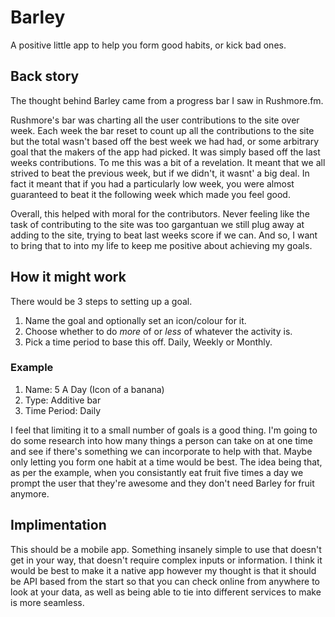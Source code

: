 # Barley
A positive little app to help you form good habits, or kick bad ones.

## Back story

The thought behind Barley came from a progress bar I saw in Rushmore.fm.

Rushmore's bar was charting all the user contributions to the site over week. Each week the bar reset to count up all the contributions to the site but the total wasn't based off the best week we had had, or some arbitrary goal that the makers of the app had picked. It was simply based off the last weeks contributions. To me this was a bit of a revelation. It meant that we all strived to beat the previous week, but if we didn't, it wasnt' a big deal. In fact it meant that if you had a particularly low week, you were almost guaranteed to beat it the following week which made you feel good.

Overall, this helped with moral for the contributors. Never feeling like the task of contributing to the site was too gargantuan we still plug away at adding to the site, trying to beat last weeks score if we can. And so, I want to bring that to into my life to keep me positive about achieving my goals.

## How it might work

There would be 3 steps to setting up a goal.
1. Name the goal and optionally set an icon/colour for it.
2. Choose whether to do *more* of or *less* of whatever the activity is.
3. Pick a time period to base this off. Daily, Weekly or Monthly.


### Example

1. Name: 5 A Day (Icon of a banana)
2. Type: Additive bar
3. Time Period: Daily


I feel that limiting it to a small number of goals is a good thing. I'm going to do some research into how many things a person can take on at one time and see if there's something we can incorporate to help with that. Maybe only letting you form one habit at a time would be best. The idea being that, as per the example, when you consistantly eat fruit five times a day we prompt the user that they're awesome and they don't need Barley for fruit anymore.


## Implimentation

This should be a mobile app. Something insanely simple to use that doesn't get in your way, that doesn't require complex inputs or information. I think it would be best to make it a native app however my thought is that it should be API based from the start so that you can check online from anywhere to look at your data, as well as being able to tie into different services to make is more seamless.



